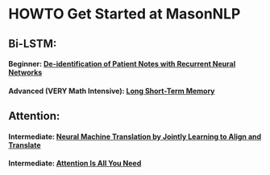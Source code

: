 # HOWTO Get Started at MasonNLP


## Bi-LSTM:
#### Beginner: [De-identification of Patient Notes with Recurrent Neural Networks](https://arxiv.org/abs/1606.03475)
#### Advanced (VERY Math Intensive): [Long Short-Term Memory](https://www.bioinf.jku.at/publications/older/2604.pdf)

## Attention:
#### Intermediate: [Neural Machine Translation by Jointly Learning to Align and Translate](https://arxiv.org/abs/1409.0473)
#### Intermediate: [Attention Is All You Need](https://arxiv.org/abs/1706.03762)
